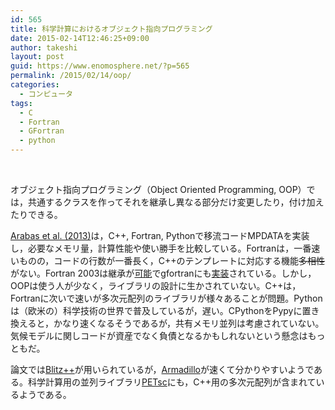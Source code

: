 ```yaml
---
id: 565
title: 科学計算におけるオブジェクト指向プログラミング
date: 2015-02-14T12:46:25+09:00
author: takeshi
layout: post
guid: https://www.enomosphere.net/?p=565
permalink: /2015/02/14/oop/
categories:
  - コンピュータ
tags:
  - C
  - Fortran
  - GFortran
  - python
---
```

&nbsp;

オブジェクト指向プログラミング（Object Oriented Programming, OOP）では，共通するクラスを作ってそれを継承し異なる部分だけ変更したり，付け加えたりできる。<!--more-->

<a href="http://arxiv.org/abs/1301.1334">Arabas et al. (2013)</a>は，C++, Fortran, Pythonで移流コードMPDATAを実装し，必要なメモリ量，計算性能や使い勝手を比較している。Fortranは，一番速いものの，コードの行数が一番長く，C++のテンプレートに対応する機能<del>多相性</del>がない。Fortran 2003は継承が<a href="https://www.pgroup.com/lit/articles/insider/v3n1a3.htm">可能</a>でgfortranにも<a href="https://gcc.gnu.org/wiki/OOP">実装</a>されている。しかし，OOPは使う人が少なく，ライブラリの設計に生かされていない。C++は，Fortranに次いで速いが多次元配列のライブラリが様々あることが問題。Pythonは（欧米の）科学技術の世界で普及しているが，遅い。CPythonをPypyに置き換えると，かなり速くなるそうであるが，共有メモリ並列は考慮されていない。気候モデルに関しコードが資産でなく負債となるかもしれないという懸念はもっともだ。

論文では<a href="http://sourceforge.net/projects/blitz/">Blitz++</a>が用いられているが，<a href="http://arma.sourceforge.net">Armadillo</a>が速くて分かりやすいようである。科学計算用の並列ライブラリ<a href="http://www.mcs.anl.gov/petsc/">PETsc</a>にも，C++用の多次元配列が含まれているようである。